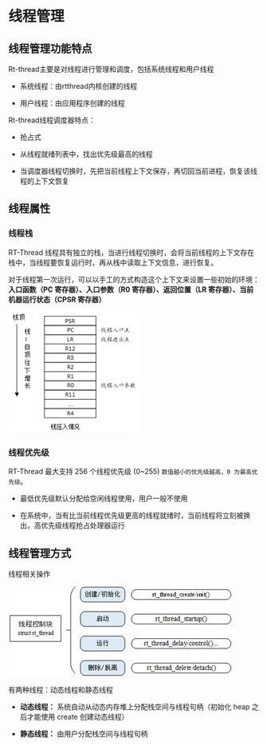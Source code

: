 # 线程管理

## 线程管理功能特点

Rt-thread主要是对线程进行管理和调度，包括系统线程和用户线程

* 系统线程：由rtthread内核创建的线程

* 用户线程：由应用程序创建的线程

Rt-thread线程调度器特点：

* 抢占式

* 从线程就绪列表中，找出优先级最高的线程

* 当调度器线程切换时，先把当前线程上下文保存，再切回当前进程，恢复该线程的上下文恢复

## 线程属性

### 线程栈

RT-Thread 线程具有独立的栈，当进行线程切换时，会将当前线程的上下文存在栈中，当线程要恢复运行时，再从栈中读取上下文信息，进行恢复。

对于线程第一次运行，可以以手工的方式构造这个上下文来设置一些初始的环境：**入口函数（PC 寄存器）、入口参数（R0 寄存器）、返回位置（LR 寄存器）、当前机器运行状态（CPSR 寄存器）**

<img title="" src="pic/stack.png" alt="pstree" width="262">

### 线程优先级

RT-Thread 最大支持 256 个线程优先级 (0~255) `数值越小的优先级越高，0 为最高优先级`。

* 最低优先级默认分配给空闲线程使用，用户一般不使用

* 在系统中，当有比当前线程优先级更高的线程就绪时，当前线程将立刻被换出，高优先级线程抢占处理器运行

## 线程管理方式

线程相关操作

![pstree](pic/thread_api.png)

有两种线程：动态线程和静态线程

* **动态线程：** 系统自动从动态内存堆上分配栈空间与线程句柄（初始化 heap 之后才能使用 create 创建动态线程）

* **静态线程：** 由用户分配栈空间与线程句柄


